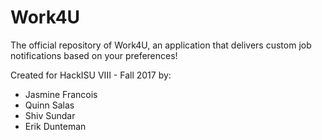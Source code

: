 # Work4U

The official repository of Work4U, an application that delivers custom job notifications based on your preferences!

Created for HackISU VIII - Fall 2017 by:
- Jasmine Francois
- Quinn Salas
- Shiv Sundar
- Erik Dunteman
